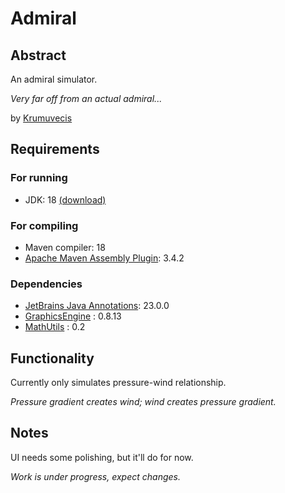 # Admiral

## Abstract

An admiral simulator.

*Very far off from an actual admiral...*

<!--
[![](https://jitpack.io/v/Krumuvecis/<projname>.svg)](https://jitpack.io/#Krumuvecis/<projname>)
-->

by [Krumuvecis](https://github.com/Krumuvecis)


## Requirements

### For running

* JDK: 18 [(download)](https://www.oracle.com/java/technologies/javase/jdk18-archive-downloads.html)

### For compiling

* Maven compiler: 18
* [Apache Maven Assembly Plugin](https://maven.apache.org/plugins/maven-assembly-plugin/): 3.4.2

### Dependencies

* [JetBrains Java Annotations](https://mvnrepository.com/artifact/org.jetbrains/annotations): 23.0.0
* [GraphicsEngine](https://github.com/KruMF/GraphicsEngine) : 0.8.13
* [MathUtils](https://github.com/KruMF/MathUtils) : 0.2


## Functionality

Currently only simulates pressure-wind relationship.

*Pressure gradient creates wind; wind creates pressure gradient.*


## Notes

UI needs some polishing, but it'll do for now.

*Work is under progress, expect changes.*